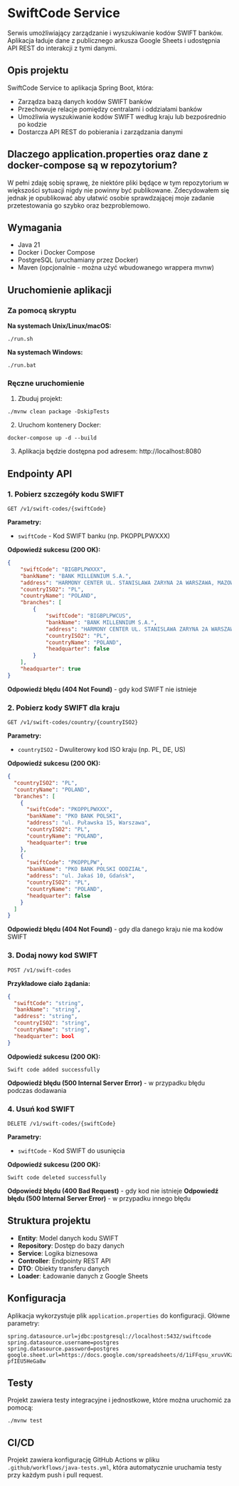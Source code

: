 # SwiftCode Service

Serwis umożliwiający zarządzanie i wyszukiwanie kodów SWIFT banków. Aplikacja ładuje dane z publicznego arkusza Google Sheets i udostępnia API REST do interakcji z tymi danymi.

## Opis projektu

SwiftCode Service to aplikacja Spring Boot, która:
- Zarządza bazą danych kodów SWIFT banków
- Przechowuje relacje pomiędzy centralami i oddziałami banków
- Umożliwia wyszukiwanie kodów SWIFT według kraju lub bezpośrednio po kodzie
- Dostarcza API REST do pobierania i zarządzania danymi

## Dlaczego application.properties oraz dane z docker-compose są w repozytorium?

W pełni zdaję sobię sprawę, że niektóre pliki będące w tym repozytorium w większości sytuacji nigdy nie powinny być publikowane. Zdecydowałem się jednak je opublikować aby ułatwić osobie sprawdzającej moje zadanie przetestowania go szybko oraz bezproblemowo.

## Wymagania

- Java 21
- Docker i Docker Compose
- PostgreSQL (uruchamiany przez Docker)
- Maven (opcjonalnie - można użyć wbudowanego wrappera mvnw)

## Uruchomienie aplikacji

### Za pomocą skryptu

**Na systemach Unix/Linux/macOS:**
```
./run.sh
```

**Na systemach Windows:**
```
./run.bat
```

### Ręczne uruchomienie

1. Zbuduj projekt:
```
./mvnw clean package -DskipTests
```

2. Uruchom kontenery Docker:
```
docker-compose up -d --build
```

3. Aplikacja będzie dostępna pod adresem: http://localhost:8080

## Endpointy API

### 1. Pobierz szczegóły kodu SWIFT

```
GET /v1/swift-codes/{swiftCode}
```

**Parametry:**
- `swiftCode` - Kod SWIFT banku (np. PKOPPLPWXXX)

**Odpowiedź sukcesu (200 OK):**
```json
{
    "swiftCode": "BIGBPLPWXXX",
    "bankName": "BANK MILLENNIUM S.A.",
    "address": "HARMONY CENTER UL. STANISLAWA ZARYNA 2A WARSZAWA, MAZOWIECKIE, 02-593",
    "countryISO2": "PL",
    "countryName": "POLAND",
    "branches": [
        {
            "swiftCode": "BIGBPLPWCUS",
            "bankName": "BANK MILLENNIUM S.A.",
            "address": "HARMONY CENTER UL. STANISLAWA ZARYNA 2A WARSZAWA, MAZOWIECKIE, 02-593",
            "countryISO2": "PL",
            "countryName": "POLAND",
            "headquarter": false
        }
    ],
    "headquarter": true
}
```

**Odpowiedź błędu (404 Not Found)** - gdy kod SWIFT nie istnieje

### 2. Pobierz kody SWIFT dla kraju

```
GET /v1/swift-codes/country/{countryISO2}
```

**Parametry:**
- `countryISO2` - Dwuliterowy kod ISO kraju (np. PL, DE, US)

**Odpowiedź sukcesu (200 OK):**
```json
{
  "countryISO2": "PL",
  "countryName": "POLAND",
  "branches": [
    {
      "swiftCode": "PKOPPLPWXXX",
      "bankName": "PKO BANK POLSKI",
      "address": "ul. Puławska 15, Warszawa",
      "countryISO2": "PL",
      "countryName": "POLAND",
      "headquarter": true
    },
    {
      "swiftCode": "PKOPPLPW",
      "bankName": "PKO BANK POLSKI ODDZIAŁ",
      "address": "ul. Jakaś 10, Gdańsk",
      "countryISO2": "PL",
      "countryName": "POLAND",
      "headquarter": false
    }
  ]
}
```

**Odpowiedź błędu (404 Not Found)** - gdy dla danego kraju nie ma kodów SWIFT

### 3. Dodaj nowy kod SWIFT

```
POST /v1/swift-codes
```

**Przykładowe ciało żądania:**
```json
{
  "swiftCode": "string",
  "bankName": "string",
  "address": "string",
  "countryISO2": "string",
  "countryName": "string",
  "headquarter": bool
}
```

**Odpowiedź sukcesu (200 OK):**
```
Swift code added successfully
```

**Odpowiedź błędu (500 Internal Server Error)** - w przypadku błędu podczas dodawania

### 4. Usuń kod SWIFT

```
DELETE /v1/swift-codes/{swiftCode}
```

**Parametry:**
- `swiftCode` - Kod SWIFT do usunięcia

**Odpowiedź sukcesu (200 OK):**
```
Swift code deleted successfully
```

**Odpowiedź błędu (400 Bad Request)** - gdy kod nie istnieje
**Odpowiedź błędu (500 Internal Server Error)** - w przypadku innego błędu

## Struktura projektu

- **Entity**: Model danych kodu SWIFT
- **Repository**: Dostęp do bazy danych
- **Service**: Logika biznesowa
- **Controller**: Endpointy REST API
- **DTO**: Obiekty transferu danych
- **Loader**: Ładowanie danych z Google Sheets

## Konfiguracja

Aplikacja wykorzystuje plik `application.properties` do konfiguracji. Główne parametry:

```
spring.datasource.url=jdbc:postgresql://localhost:5432/swiftcode
spring.datasource.username=postgres
spring.datasource.password=postgres
google.sheet.url=https://docs.google.com/spreadsheets/d/1iFFqsu_xruvVKzXAadAAlDBpIuU51v-pfIEU5HeGa8w
```

## Testy

Projekt zawiera testy integracyjne i jednostkowe, które można uruchomić za pomocą:

```
./mvnw test
```


## CI/CD

Projekt zawiera konfigurację GitHub Actions w pliku `.github/workflows/java-tests.yml`, która automatycznie uruchamia testy przy każdym push i pull request.
